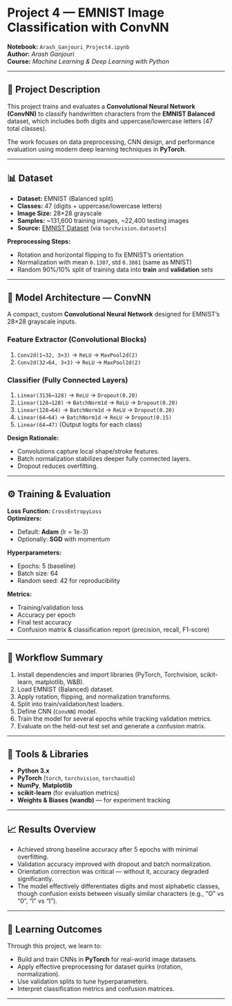 # Project 4 — EMNIST Image Classification with ConvNN

**Notebook:** `Arash_Ganjouri_Project4.ipynb`  
**Author:** *Arash Ganjouri*  
**Course:** *Machine Learning & Deep Learning with Python*

---

## 📌 Project Description
This project trains and evaluates a **Convolutional Neural Network (ConvNN)** to classify handwritten characters from the **EMNIST Balanced** dataset, which includes both digits and uppercase/lowercase letters (47 total classes).

The work focuses on data preprocessing, CNN design, and performance evaluation using modern deep learning techniques in **PyTorch**.

---

## 📊 Dataset
- **Dataset:** EMNIST (Balanced split)  
- **Classes:** 47 (digits + uppercase/lowercase letters)  
- **Image Size:** 28×28 grayscale  
- **Samples:** ~131,600 training images, ~22,400 testing images  
- **Source:** [EMNIST Dataset](https://www.nist.gov/itl/products-and-services/emnist-dataset) (via `torchvision.datasets`)

**Preprocessing Steps:**
- Rotation and horizontal flipping to fix EMNIST’s orientation  
- Normalization with mean `0.1307`, std `0.3081` (same as MNIST)  
- Random 90%/10% split of training data into **train** and **validation** sets

---

## 🧠 Model Architecture — ConvNN
A compact, custom **Convolutional Neural Network** designed for EMNIST’s 28×28 grayscale inputs.

### **Feature Extractor (Convolutional Blocks)**
1. `Conv2d(1→32, 3×3)` → `ReLU` → `MaxPool2d(2)`  
2. `Conv2d(32→64, 3×3)` → `ReLU` → `MaxPool2d(2)`

### **Classifier (Fully Connected Layers)**
1. `Linear(3136→128)` → `ReLU` → `Dropout(0.20)`  
2. `Linear(128→128)` → `BatchNorm1d` → `ReLU` → `Dropout(0.20)`  
3. `Linear(128→64)` → `BatchNorm1d` → `ReLU` → `Dropout(0.20)`  
4. `Linear(64→64)` → `BatchNorm1d` → `ReLU` → `Dropout(0.15)`  
5. `Linear(64→47)` (Output logits for each class)

**Design Rationale:**
- Convolutions capture local shape/stroke features.  
- Batch normalization stabilizes deeper fully connected layers.  
- Dropout reduces overfitting.

---

## ⚙️ Training & Evaluation
**Loss Function:** `CrossEntropyLoss`  
**Optimizers:**
- Default: **Adam** (lr = 1e-3)  
- Optionally: **SGD** with momentum  

**Hyperparameters:**
- Epochs: 5 (baseline)  
- Batch size: 64  
- Random seed: 42 for reproducibility  

**Metrics:**
- Training/validation loss  
- Accuracy per epoch  
- Final test accuracy  
- Confusion matrix & classification report (precision, recall, F1-score)

---

## 🧩 Workflow Summary
1. Install dependencies and import libraries (PyTorch, Torchvision, scikit-learn, matplotlib, W&B).  
2. Load EMNIST (Balanced) dataset.  
3. Apply rotation, flipping, and normalization transforms.  
4. Split into train/validation/test loaders.  
5. Define CNN (`ConvNN`) model.  
6. Train the model for several epochs while tracking validation metrics.  
7. Evaluate on the held-out test set and generate a confusion matrix.

---

## 🧰 Tools & Libraries
- **Python 3.x**  
- **PyTorch** (`torch`, `torchvision`, `torchaudio`)  
- **NumPy**, **Matplotlib**  
- **scikit-learn** (for evaluation metrics)  
- **Weights & Biases (wandb)** — for experiment tracking

---

## 📈 Results Overview
- Achieved strong baseline accuracy after 5 epochs with minimal overfitting.  
- Validation accuracy improved with dropout and batch normalization.  
- Orientation correction was critical — without it, accuracy degraded significantly.  
- The model effectively differentiates digits and most alphabetic classes, though confusion exists between visually similar characters (e.g., “O” vs “0”, “l” vs “I”).

---

## 🎯 Learning Outcomes
Through this project, we learn to:
- Build and train CNNs in **PyTorch** for real-world image datasets.  
- Apply effective preprocessing for dataset quirks (rotation, normalization).  
- Use validation splits to tune hyperparameters.  
- Interpret classification metrics and confusion matrices.

---
